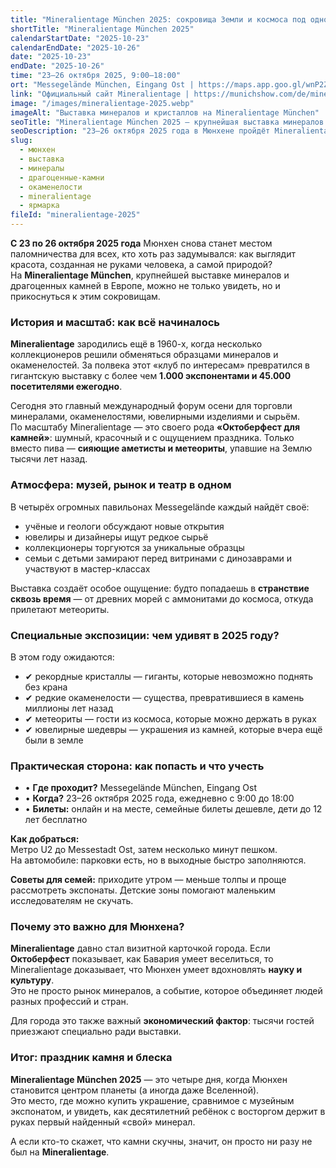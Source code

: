 ```yaml
---
title: "Mineralientage München 2025: сокровища Земли и космоса под одной крышей"
shortTitle: "Mineralientage München 2025"
calendarStartDate: "2025-10-23"
calendarEndDate: "2025-10-26"
date: "2025-10-23"
endDate: "2025-10-26"
time: "23–26 октября 2025, 9:00–18:00"
ort: "Messegelände München, Eingang Ost | https://maps.app.goo.gl/wnP2ZVU6rGWGaedg8"
link: "Официальный сайт Mineralientage | https://munichshow.com/de/mineralientage-muenchen"
image: "/images/mineralientage-2025.webp"
imageAlt: "Выставка минералов и кристаллов на Mineralientage München"
seoTitle: "Mineralientage München 2025 — крупнейшая выставка минералов и камней в Европе"
seoDescription: "23–26 октября 2025 года в Мюнхене пройдёт Mineralientage — крупнейшая европейская выставка минералов, окаменелостей, ювелирных изделий и метеоритов. Более 1.000 экспонентов и 45.000 посетителей."
slug:
  - мюнхен
  - выставка
  - минералы
  - драгоценные-камни
  - окаменелости
  - mineralientage
  - ярмарка
fileId: "mineralientage-2025"
---
```


**С 23 по 26 октября 2025 года** Мюнхен снова станет местом паломничества для всех, кто хоть раз задумывался: как выглядит красота, созданная не руками человека, а самой природой?  
На **Mineralientage München**, крупнейшей выставке минералов и драгоценных камней в Европе, можно не только увидеть, но и прикоснуться к этим сокровищам.

### История и масштаб: как всё начиналось

**Mineralientage** зародились ещё в 1960-х, когда несколько коллекционеров решили обменяться образцами минералов и окаменелостей. За полвека этот «клуб по интересам» превратился в гигантскую выставку с более чем **1.000 экспонентами и 45.000 посетителями ежегодно**.  

Сегодня это главный международный форум осени для торговли минералами, окаменелостями, ювелирными изделиями и сырьём.  
По масштабу Mineralientage — это своего рода **«Октоберфест для камней»**: шумный, красочный и с ощущением праздника. Только вместо пива — **сияющие аметисты и метеориты**, упавшие на Землю тысячи лет назад.

### Атмосфера: музей, рынок и театр в одном

В четырёх огромных павильонах Messegelände каждый найдёт своё:

- учёные и геологи обсуждают новые открытия  
- ювелиры и дизайнеры ищут редкое сырьё  
- коллекционеры торгуются за уникальные образцы  
- семьи с детьми замирают перед витринами с динозаврами и участвуют в мастер-классах  

Выставка создаёт особое ощущение: будто попадаешь в **странствие сквозь время** — от древних морей с аммонитами до космоса, откуда прилетают метеориты.

### Специальные экспозиции: чем удивят в 2025 году?

В этом году ожидаются:

- ✔ рекордные кристаллы — гиганты, которые невозможно поднять без крана  
- ✔ редкие окаменелости — существа, превратившиеся в камень миллионы лет назад  
- ✔ метеориты — гости из космоса, которые можно держать в руках  
- ✔ ювелирные шедевры — украшения из камней, которые вчера ещё были в земле  

### Практическая сторона: как попасть и что учесть

- • **Где проходит?** Messegelände München, Eingang Ost  
- • **Когда?** 23–26 октября 2025 года, ежедневно с 9:00 до 18:00  
- • **Билеты:** онлайн и на месте, семейные билеты дешевле, дети до 12 лет бесплатно  

**Как добраться:**  
Метро U2 до Messestadt Ost, затем несколько минут пешком.  
На автомобиле: парковки есть, но в выходные быстро заполняются.  

**Советы для семей:** приходите утром — меньше толпы и проще рассмотреть экспонаты. Детские зоны помогают маленьким исследователям не скучать.

### Почему это важно для Мюнхена?

**Mineralientage** давно стал визитной карточкой города. Если **Октоберфест** показывает, как Бавария умеет веселиться, то Mineralientage доказывает, что Мюнхен умеет вдохновлять **науку и культуру**.  
Это не просто рынок минералов, а событие, которое объединяет людей разных профессий и стран.  

Для города это также важный **экономический фактор**: тысячи гостей приезжают специально ради выставки.

### Итог: праздник камня и блеска

**Mineralientage München 2025** — это четыре дня, когда Мюнхен становится центром планеты (а иногда даже Вселенной).  
Это место, где можно купить украшение, сравнимое с музейным экспонатом, и увидеть, как десятилетний ребёнок с восторгом держит в руках первый найденный «свой» минерал.  

А если кто-то скажет, что камни скучны, значит, он просто ни разу не был на **Mineralientage**.
